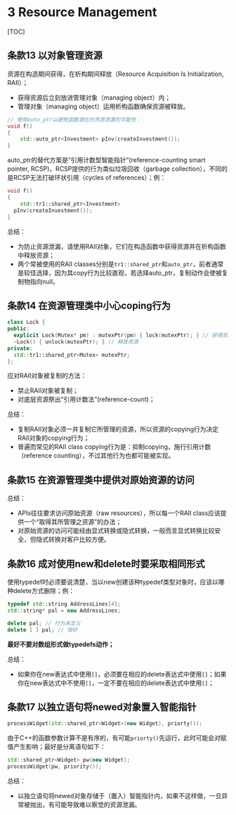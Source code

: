 # 3 Resource Management

[TOC]

## 条款13 以对象管理资源

资源在构造期间获得，在析构期间释放（Resource Acquisition Is Initialization, RAII）；

- 获得资源后立刻放进管理对象（managing object）内；
- 管理对象（managing object）运用析构函数确保资源被释放。

```c++
// 使用auto_ptr以避免函数潜在的资源泄漏的可能性：
void f()
{
	std::auto_ptr<Investment> pInv(createInvestment());
}
```

auto_ptr的替代方案是“引用计数型智能指针”(reference-counting smart pointer, RCSP)，RCSP提供的行为类似垃圾回收（garbage collection），不同的是RCSP无法打破环状引用（cycles of references）；例：

```c++
void f()
{
	std::tr1::shared_ptr<Investment>
  pInv(createInvestment());
}
```

总结：

- 为防止资源泄漏，请使用RAII对象，它们在构造函数中获得资源并在析构函数中释放资源；
- 两个常被使用的RAII classes分别是`tr1::shared_ptr`和`auto_ptr`，前者通常是较佳选择，因为其copy行为比较直观，若选择auto_ptr，复制动作会使被复制物指向null。



## 条款14 在资源管理类中小心coping行为

```c++
class Lock {
public:
  explicit Lock(Mutex* pm) : mutexPtr(pm) { lock(mutexPtr); } // 获得资源
  ~Lock() { unlock(mutexPtr); } // 释放资源
private:
  std::tr1::shared_ptr<Mutex> mutexPtr;
};
```

应对RAII对象被复制的方法：

- 禁止RAII对象被复制；
- 对底层资源祭出“引用计数法”(reference-count)；

总结：

- 复制RAII对象必须一并复制它所管理的资源，所以资源的copying行为决定RAII对象的copying行为；
- 普遍而常见的RAII class copying行为是：抑制copying，施行引用计数（reference counting），不过其他行为也都可能被实现。



## 条款15 在资源管理类中提供对原始资源的访问

总结：

- APIs往往要求访问原始资源（raw resources），所以每一个RAII class应该提供一个“取得其所管理之资源”的办法；
- 对原始资源的访问可能经由显式转换或隐式转换，一般而言显式转换比较安全，但隐式转换对客户比较方便。



## 条款16 成对使用new和delete时要采取相同形式

使用typedef时必须要说清楚，当以new创建该种typedef类型对象时，应该以哪种delete方式删除；例：

```c++
typedef std::string AddressLines[4];
std::string* pal = new AddressLines;

delete pal; // 行为未定义
delete [ ] pal; // 很好
```

**最好不要对数组形式做typedefs动作；**

总结：

- 如果你在new表达式中使用`[]`，必须要在相应的delete表达式中使用`[]`；如果你在new表达式中不使用`[]`，一定不要在相应的delete表达式中使用`[]`；



## 条款17 以独立语句将newed对象置入智能指针

```c++
processWidget(std::shared_ptr<Widget>(new Widget), priorty());
```

由于C++的函数参数计算不是有序的，有可能`priorty()`先运行，此时可能会对赋值产生影响；最好是分离语句如下：

```c++
std::shared_ptr<Widget> pw(new Widget);
processWidget(pw, priority());
```

总结：

- 以独立语句将newed对象存储于（置入）智能指针内，如果不这样做，一旦异常被抛出，有可能导致难以察觉的资源泄漏。
